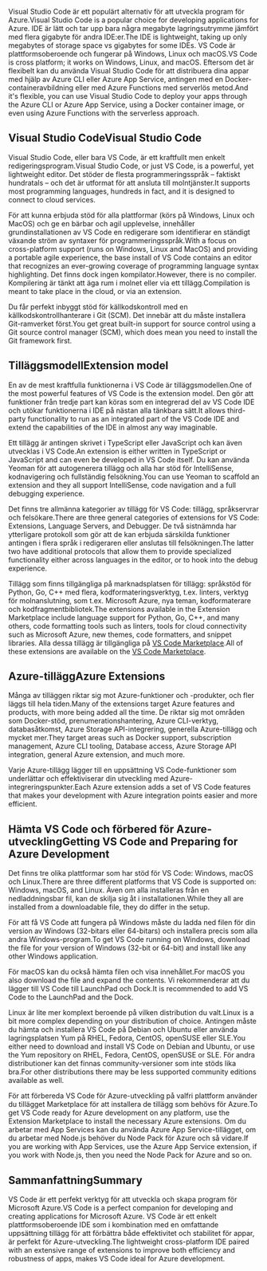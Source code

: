 <span data-ttu-id="64eb3-101">Visual Studio Code är ett populärt alternativ för att utveckla program för Azure.</span><span class="sxs-lookup"><span data-stu-id="64eb3-101">Visual Studio Code is a popular choice for developing applications for Azure.</span></span> <span data-ttu-id="64eb3-102">IDE är lätt och tar upp bara några megabyte lagringsutrymme jämfört med flera gigabyte för andra IDE:er.</span><span class="sxs-lookup"><span data-stu-id="64eb3-102">The IDE is lightweight, taking up only megabytes of storage space vs gigabytes for some IDEs.</span></span> <span data-ttu-id="64eb3-103">VS Code är plattformsoberoende och fungerar på Windows, Linux och macOS.</span><span class="sxs-lookup"><span data-stu-id="64eb3-103">VS Code is cross platform; it works on Windows, Linux, and macOS.</span></span> <span data-ttu-id="64eb3-104">Eftersom det är flexibelt kan du använda Visual Studio Code för att distribuera dina appar med hjälp av Azure CLI eller Azure App Service, antingen med en Docker-containeravbildning eller med Azure Functions med serverlös metod.</span><span class="sxs-lookup"><span data-stu-id="64eb3-104">And it's flexible, you can use Visual Studio Code to deploy your apps through the Azure CLI or Azure App Service, using a Docker container image, or even using Azure Functions with the serverless approach.</span></span> 

## <a name="visual-studio-code"></a><span data-ttu-id="64eb3-105">Visual Studio Code</span><span class="sxs-lookup"><span data-stu-id="64eb3-105">Visual Studio Code</span></span>

<span data-ttu-id="64eb3-106">Visual Studio Code, eller bara VS Code, är ett kraftfullt men enkelt redigeringsprogram.</span><span class="sxs-lookup"><span data-stu-id="64eb3-106">Visual Studio Code, or just VS Code, is a powerful, yet lightweight editor.</span></span> <span data-ttu-id="64eb3-107">Det stöder de flesta programmeringsspråk – faktiskt hundratals – och det är utformat för att ansluta till molntjänster.</span><span class="sxs-lookup"><span data-stu-id="64eb3-107">It supports most programming languages, hundreds in fact, and it is designed to connect to cloud services.</span></span>

<span data-ttu-id="64eb3-108">För att kunna erbjuda stöd för alla plattformar (körs på Windows, Linux och MacOS) och ge en bärbar och agil upplevelse, innehåller grundinstallationen av VS Code en redigerare som identifierar en ständigt växande ström av syntaxer för programmeringsspråk.</span><span class="sxs-lookup"><span data-stu-id="64eb3-108">With a focus on cross-platform support (runs on Windows, Linux and MacOS) and providing a portable agile experience, the base install of VS Code contains an editor that recognizes an ever-growing coverage of programming language syntax highlighting.</span></span> <span data-ttu-id="64eb3-109">Det finns dock ingen kompilator.</span><span class="sxs-lookup"><span data-stu-id="64eb3-109">However, there is no compiler.</span></span> <span data-ttu-id="64eb3-110">Kompilering är tänkt att äga rum i molnet eller via ett tillägg.</span><span class="sxs-lookup"><span data-stu-id="64eb3-110">Compilation is meant to take place in the cloud, or via an extension.</span></span>

<span data-ttu-id="64eb3-111">Du får perfekt inbyggt stöd för källkodskontroll med en källkodskontrollhanterare i Git (SCM). Det innebär att du måste installera Git-ramverket först.</span><span class="sxs-lookup"><span data-stu-id="64eb3-111">You get great built-in support for source control using a Git source control manager (SCM), which does mean you need to install the Git framework first.</span></span>

## <a name="extension-model"></a><span data-ttu-id="64eb3-112">Tilläggsmodell</span><span class="sxs-lookup"><span data-stu-id="64eb3-112">Extension model</span></span>

<span data-ttu-id="64eb3-113">En av de mest kraftfulla funktionerna i VS Code är tilläggsmodellen.</span><span class="sxs-lookup"><span data-stu-id="64eb3-113">One of the most powerful features of VS Code is the extension model.</span></span> <span data-ttu-id="64eb3-114">Den gör att funktioner från tredje part kan köras som en integrerad del av VS Code IDE och utökar funktionerna i IDE på nästan alla tänkbara sätt.</span><span class="sxs-lookup"><span data-stu-id="64eb3-114">It allows third-party functionality to run as an integrated part of the VS Code IDE and extend the capabilities of the IDE in almost any way imaginable.</span></span>

<span data-ttu-id="64eb3-115">Ett tillägg är antingen skrivet i TypeScript eller JavaScript och kan även utvecklas i VS Code.</span><span class="sxs-lookup"><span data-stu-id="64eb3-115">An extension is either written in TypeScript or JavaScript and can even be developed in VS Code itself.</span></span> <span data-ttu-id="64eb3-116">Du kan använda Yeoman för att autogenerera tillägg och alla har stöd för IntelliSense, kodnavigering och fullständig felsökning.</span><span class="sxs-lookup"><span data-stu-id="64eb3-116">You can use Yeoman to scaffold an extension and they all support IntelliSense, code navigation and a full debugging experience.</span></span>

<span data-ttu-id="64eb3-117">Det finns tre allmänna kategorier av tillägg för VS Code: tillägg, språkservrar och felsökare.</span><span class="sxs-lookup"><span data-stu-id="64eb3-117">There are three general categories of extensions for VS Code: Extensions, Language Servers, and Debugger.</span></span> <span data-ttu-id="64eb3-118">De två sistnämnda har ytterligare protokoll som gör att de kan erbjuda särskilda funktioner antingen i flera språk i redigeraren eller anslutas till felsökningen.</span><span class="sxs-lookup"><span data-stu-id="64eb3-118">The latter two have additional protocols that allow them to provide specialized functionality either across languages in the editor, or to hook into the debug experience.</span></span>

<span data-ttu-id="64eb3-119">Tillägg som finns tillgängliga på marknadsplatsen för tillägg: språkstöd för Python, Go, C++ med flera, kodformateringsverktyg, t.ex. linters, verktyg för molnanslutning, som t.ex. Microsoft Azure, nya teman, kodformaterare och kodfragmentbibliotek.</span><span class="sxs-lookup"><span data-stu-id="64eb3-119">The extensions available in the Extension Marketplace include language support for Python, Go, C++, and many others, code formatting tools such as linters, tools for cloud connectivity such as Microsoft Azure, new themes, code formatters, and snippet libraries.</span></span> <span data-ttu-id="64eb3-120">Alla dessa tillägg är tillgängliga på [VS Code Marketplace](https://marketplace.visualstudio.com/).</span><span class="sxs-lookup"><span data-stu-id="64eb3-120">All of these extensions are available on the [VS Code Marketplace](https://marketplace.visualstudio.com/).</span></span>

## <a name="azure-extensions"></a><span data-ttu-id="64eb3-121">Azure-tillägg</span><span class="sxs-lookup"><span data-stu-id="64eb3-121">Azure Extensions</span></span>

<span data-ttu-id="64eb3-122">Många av tilläggen riktar sig mot Azure-funktioner och -produkter, och fler läggs till hela tiden.</span><span class="sxs-lookup"><span data-stu-id="64eb3-122">Many of the extensions target Azure features and products, with more being added all the time.</span></span> <span data-ttu-id="64eb3-123">De riktar sig mot områden som Docker-stöd, prenumerationshantering, Azure CLI-verktyg, databasåtkomst, Azure Storage API-integrering, generella Azure-tillägg och mycket mer.</span><span class="sxs-lookup"><span data-stu-id="64eb3-123">They target areas such as Docker support, subscription management, Azure CLI tooling, Database access, Azure Storage API integration, general Azure extension, and much more.</span></span>

<span data-ttu-id="64eb3-124">Varje Azure-tillägg lägger till en uppsättning VS Code-funktioner som underlättar och effektiviserar din utveckling med Azure-integreringspunkter.</span><span class="sxs-lookup"><span data-stu-id="64eb3-124">Each Azure extension adds a set of VS Code features that makes your development with Azure integration points easier and more efficient.</span></span>

## <a name="getting-vs-code-and-preparing-for-azure-development"></a><span data-ttu-id="64eb3-125">Hämta VS Code och förbered för Azure-utveckling</span><span class="sxs-lookup"><span data-stu-id="64eb3-125">Getting VS Code and Preparing for Azure Development</span></span>

<span data-ttu-id="64eb3-126">Det finns tre olika plattformar som har stöd för VS Code: Windows, macOS och Linux.</span><span class="sxs-lookup"><span data-stu-id="64eb3-126">There are three different platforms that VS Code is supported on: Windows, macOS, and Linux.</span></span> <span data-ttu-id="64eb3-127">Även om alla installeras från en nedladdningsbar fil, kan de skilja sig åt i installationen.</span><span class="sxs-lookup"><span data-stu-id="64eb3-127">While they all are installed from a downloadable file, they do differ in the setup.</span></span>

<span data-ttu-id="64eb3-128">För att få VS Code att fungera på Windows måste du ladda ned filen för din version av Windows (32-bitars eller 64-bitars) och installera precis som alla andra Windows-program.</span><span class="sxs-lookup"><span data-stu-id="64eb3-128">To get VS Code running on Windows, download the file for your version of Windows (32-bit or 64-bit) and install like any other Windows application.</span></span>

<span data-ttu-id="64eb3-129">För macOS kan du också hämta filen och visa innehållet.</span><span class="sxs-lookup"><span data-stu-id="64eb3-129">For macOS you also download the file and expand the contents.</span></span> <span data-ttu-id="64eb3-130">Vi rekommenderar att du lägger till VS Code till LaunchPad och Dock.</span><span class="sxs-lookup"><span data-stu-id="64eb3-130">It is recommended to add VS Code to the LaunchPad and the Dock.</span></span>

<span data-ttu-id="64eb3-131">Linux är lite mer komplext beroende på vilken distribution du valt.</span><span class="sxs-lookup"><span data-stu-id="64eb3-131">Linux is a bit more complex depending on your distribution of choice.</span></span> <span data-ttu-id="64eb3-132">Antingen måste du hämta och installera VS Code på Debian och Ubuntu eller använda lagringsplatsen Yum på RHEL, Fedora, CentOS, openSUSE eller SLE.</span><span class="sxs-lookup"><span data-stu-id="64eb3-132">You either need to download and install VS Code on Debian and Ubuntu, or use the Yum repository on RHEL, Fedora, CentOS, openSUSE or SLE.</span></span> <span data-ttu-id="64eb3-133">För andra distributioner kan det finnas community-versioner som inte stöds lika bra.</span><span class="sxs-lookup"><span data-stu-id="64eb3-133">For other distributions there may be less supported community editions available as well.</span></span>

<span data-ttu-id="64eb3-134">För att förbereda VS Code för Azure-utveckling på valfri plattform använder du tillägget Marketplace för att installera de tillägg som behövs för Azure.</span><span class="sxs-lookup"><span data-stu-id="64eb3-134">To get VS Code ready for Azure development on any platform, use the Extension Marketplace to install the necessary Azure extensions.</span></span> <span data-ttu-id="64eb3-135">Om du arbetar med App Services kan du använda Azure App Service-tillägget, om du arbetar med Node.js behöver du Node Pack för Azure och så vidare.</span><span class="sxs-lookup"><span data-stu-id="64eb3-135">If you are working with App Services, use the Azure App Service extension, if you work with Node.js, then you need the Node Pack for Azure and so on.</span></span>

## <a name="summary"></a><span data-ttu-id="64eb3-136">Sammanfattning</span><span class="sxs-lookup"><span data-stu-id="64eb3-136">Summary</span></span>

<span data-ttu-id="64eb3-137">VS Code är ett perfekt verktyg för att utveckla och skapa program för Microsoft Azure.</span><span class="sxs-lookup"><span data-stu-id="64eb3-137">VS Code is a perfect companion for developing and creating applications for Microsoft Azure.</span></span> <span data-ttu-id="64eb3-138">VS Code är ett enkelt plattformsoberoende IDE som i kombination med en omfattande uppsättning tillägg för att förbättra både effektivitet och stabilitet för appar, är perfekt för Azure-utveckling.</span><span class="sxs-lookup"><span data-stu-id="64eb3-138">The lightweight cross-platform IDE paired with an extensive range of extensions to improve both efficiency and robustness of apps, makes VS Code ideal for Azure development.</span></span>
